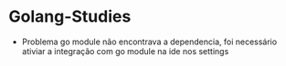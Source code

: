# Golang-Studies

- Problema go module não encontrava a dependencia, foi necessário ativiar a integração com go module na ide nos settings
